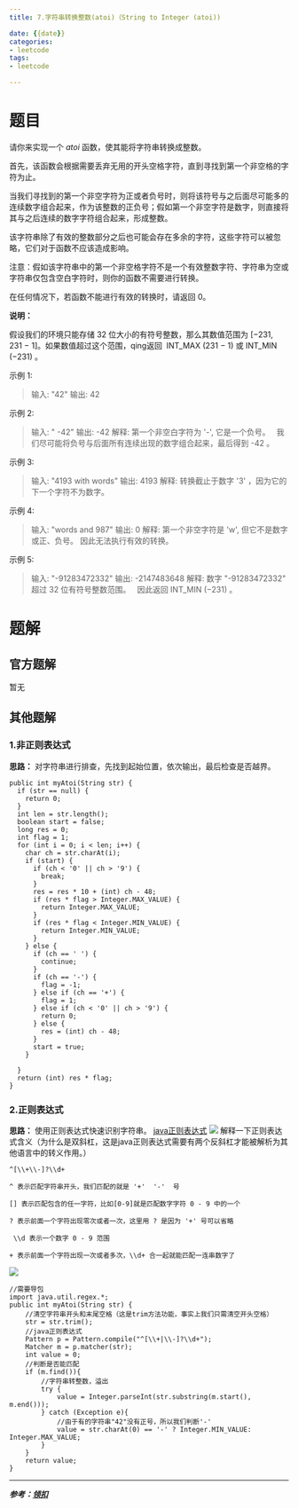```yaml
---
title: 7.字符串转换整数(atoi)（String to Integer (atoi))

date: {{date}}
categories:
- leetcode
tags:
- leetcode

---
```

# 题目
请你来实现一个 *atoi* 函数，使其能将字符串转换成整数。

首先，该函数会根据需要丢弃无用的开头空格字符，直到寻找到第一个非空格的字符为止。

当我们寻找到的第一个非空字符为正或者负号时，则将该符号与之后面尽可能多的连续数字组合起来，作为该整数的正负号；假如第一个非空字符是数字，则直接将其与之后连续的数字字符组合起来，形成整数。

该字符串除了有效的整数部分之后也可能会存在多余的字符，这些字符可以被忽略，它们对于函数不应该造成影响。

注意：假如该字符串中的第一个非空格字符不是一个有效整数字符、字符串为空或字符串仅包含空白字符时，则你的函数不需要进行转换。

在任何情况下，若函数不能进行有效的转换时，请返回 0。

**说明：**

假设我们的环境只能存储 32 位大小的有符号整数，那么其数值范围为 [−231,  231 − 1]。如果数值超过这个范围，qing返回  INT_MAX (231 − 1) 或 INT_MIN (−231) 。

示例 1:
> 输入: "42"
> 输出: 42

示例 2:
> 输入: "   -42"
> 输出: -42
> 解释: 第一个非空白字符为 '-', 它是一个负号。
>      我们尽可能将负号与后面所有连续出现的数字组合起来，最后得到 -42 。

示例 3:
> 输入: "4193 with words"
> 输出: 4193
> 解释: 转换截止于数字 '3' ，因为它的下一个字符不为数字。

示例 4:
> 输入: "words and 987"
> 输出: 0
> 解释: 第一个非空字符是 'w', 但它不是数字或正、负号。
>      因此无法执行有效的转换。

示例 5:
> 输入: "-91283472332"
> 输出: -2147483648
> 解释: 数字 "-91283472332" 超过 32 位有符号整数范围。
>      因此返回 INT_MIN (−231) 。




# 题解

## 官方题解
暂无

## 其他题解
### 1.非正则表达式
**思路：** 对字符串进行排查，先找到起始位置，依次输出，最后检查是否越界。
```
public int myAtoi(String str) {
  if (str == null) {
    return 0;
  }
  int len = str.length();
  boolean start = false;
  long res = 0;
  int flag = 1;
  for (int i = 0; i < len; i++) {
    char ch = str.charAt(i);
    if (start) {
      if (ch < '0' || ch > '9') {
        break;
      }
      res = res * 10 + (int) ch - 48;
      if (res * flag > Integer.MAX_VALUE) {
        return Integer.MAX_VALUE;
      }
      if (res * flag < Integer.MIN_VALUE) {
        return Integer.MIN_VALUE;
      }
    } else {
      if (ch == ' ') {
        continue;
      }
      if (ch == '-') {
        flag = -1;
      } else if (ch == '+') {
        flag = 1;
      } else if (ch < '0' || ch > '9') {
        return 0;
      } else {
        res = (int) ch - 48;
      }
      start = true;
    }

  }
  return (int) res * flag;
}
```

### 2.正则表达式
**思路：** 使用正则表达式快速识别字符串。
[java正则表达式](https://www.runoob.com/java/java-regular-expressions.html)
![](https://i.loli.net/2019/08/13/LsG4wJgdiXoKTtu.png)
解释一下正则表达式含义（为什么是双斜杠，这是java正则表达式需要有两个反斜杠才能被解析为其他语言中的转义作用。）
```
^[\\+\\-]?\\d+

^ 表示匹配字符串开头，我们匹配的就是 '+'  '-'  号

[] 表示匹配包含的任一字符，比如[0-9]就是匹配数字字符 0 - 9 中的一个

? 表示前面一个字符出现零次或者一次，这里用 ? 是因为 '+' 号可以省略

 \\d 表示一个数字 0 - 9 范围

+ 表示前面一个字符出现一次或者多次，\\d+ 合一起就能匹配一连串数字了
```
![](https://i.loli.net/2019/08/13/A291nGughytzUkC.png)
```
//需要导包
import java.util.regex.*;
public int myAtoi(String str) {
    //清空字符串开头和末尾空格（这是trim方法功能，事实上我们只需清空开头空格）
    str = str.trim();
    //java正则表达式
    Pattern p = Pattern.compile("^[\\+|\\-]?\\d+");
    Matcher m = p.matcher(str);
    int value = 0;
    //判断是否能匹配
    if (m.find()){
        //字符串转整数，溢出
        try {
            value = Integer.parseInt(str.substring(m.start(), m.end()));
        } catch (Exception e){
            //由于有的字符串"42"没有正号，所以我们判断'-'
            value = str.charAt(0) == '-' ? Integer.MIN_VALUE: Integer.MAX_VALUE;
        }
    }
    return value;
}
```

---
***参考：[领扣](https://leetcode-cn.com/problems/string-to-integer-atoi/solution/python-1xing-zheng-ze-biao-da-shi-by-knifezhu/)***
